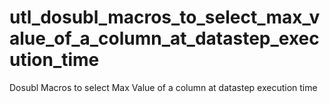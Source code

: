 # utl_dosubl_macros_to_select_max_value_of_a_column_at_datastep_execution_time
Dosubl Macros to select Max Value of a column at datastep execution time
